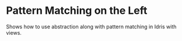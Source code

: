# Pattern Matching on the Left

Shows how to use abstraction along with pattern matching in Idris with views.
